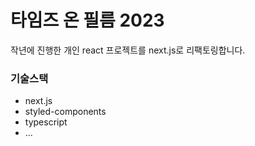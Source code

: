 # 타임즈 온 필름 2023
작년에 진행한 개인 react 프로젝트를 next.js로 리팩토링합니다.

### 기술스택
- next.js
- styled-components
- typescript
- ...
